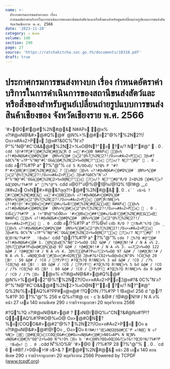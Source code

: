 ```yaml
---
name: >-
  ประกาศกรมการขนส่งทางบก เรื่อง
  กำหนดอัตราค่าบริการในการดำเนินการของสถานีขนส่งสัตว์และหรือสิ่งของสำหรับศูนย์เปลี่ยนถ่ายรูปแบบการขนส่งสินค้าเชียงของ
  จังหวัดเชียงราย พ.ศ. 2566
date: '2023-11-20'
category: ง พิเศษ
volume: 140
section: 290
page: 27
source: 'https://ratchakitcha.soc.go.th/documents/10318.pdf'
draft: true
---
```


# ประกาศกรมการขนส่งทางบก เรื่อง กำหนดอัตราค่าบริการในการดำเนินการของสถานีขนส่งสัตว์และหรือสิ่งของสำหรับศูนย์เปลี่ยนถ่ายรูปแบบการขนส่งสินค้าเชียงของ จังหวัดเชียงราย พ.ศ. 2566

'#>@0#!@#%2N#@& N#APอ ํ@ห% อ?!#@คN@&#>@#Q%@# ํ @N%>%@#อ2"@%?%2N2?!/์Oล>ห#Aอ2>Pอ 2ํ@ห#?&0C%"์N'ล?P"%"N@"#C'O&&@#%2N2>%คO@N?"อ ?ห/? N?"#@"  . 0 . `cdd !@!#?P#!@#%2N#@&R O ออ'#>@0 N#APอ ํ@ห% อ?!#@คN@&#>@#Q%@# ํ @N%>%@# อ2"@%?%2N2?!/์Oล>ห#Aอ2>Pอ 2ํ@ห#?&0C%"์N'ล?P"%"N@"#C'O&&@#%2N2>%คO@N?"อ ?ห/? N?"#@"  . 0 . `cdc ล/?%#?P a^ ?%"@"% `cd 5 R/OOลO/ %?Q% P "#?P'#>@0#!@#%2N#@& ? ลN@/ ํ@ห% อ?!#@คN@&#>@#Q%@# ํ @N%>%@# อ2"@%?%2N2?!/์Oล>ห#Aอ2>Pอ 2ํ@ห#?&0C%"์N'ล?P"%"N@"#C'O&&@#%2N2>%คO@N?"อ ?ห/? N?"#@"R/O 2>Q%2B @#&?ค?&QOQ%/?%#?P a^ ?%"@"% `cdd อ@0?"อํ@%@!@!ค/@!Q% !@!#@ __c /##ค2อ OหN#>#@&?ญญ?!>@#%2N#@&  . 0 . `c`` อ$>& ? #!@#%2N#@& ออ'#>@0ํ@ห% อ?!#@คN@&#>@#Q%@# ํ @N%>%@#อ2"@%?%2N2?!/์Oล>ห#Aอ2>Pอ @PR!NN>% อ?!#@!@!'#>@0ค>##!@#ค/&คB!@#%2N#@&ล@ N#APอ ํ@ห% อ?!#@คN@&#>@#Q%@# ํ @N%>%@#อ2"@%?%2N2?!/์Oล>ห#Aอ2>Pอ  . 0 . `cd` ล/?%#?P _a !>"B%@"% `cd` Oล> '#>@0ค>##!@#ค/&คB!@#%2N#@&ล@ N#APอ ํ@ห% อ?!#@คN@&#>@#Q%@# ํ @N%>%@# อ2"@%?%2N2?!/์Oล>ห#Aอ2>Pอ  . 0 . `cdb ล/?%#?P a^ !?%@ค! `cdb R/O ? !NอR'%?Q Oอ _ ํ@ห% อ?!#@คN@&#>@#Q%@# ํ @N%>%@#อ2"@%?%2N2?!/์Oล>ห#Aอ2>Pอ 2ํ@ห#?& 0C%"์N'ล?P"%"N@"#C'O&&@#%2N2>%คO@N?"อ ?ห/? N?"#@" !?QO!N/?%#?P _ !Bล@ค! `cdd "@/?%#?P a^ ?%"@"% `cde ? %?Q #@"@# อ?!#@คN@&#>@# 1. @%@ล@%"N@"2>%คO@ 102 &@# / !@#@N!!# / N A อ% 2. 2ํ@%?@%#?Pอ@ค@#@%@ล@ 97 &@# / !@#@N!!# / N A อ% 3. คล?2>%คO@ 122 &@# / !@#@N!!# / N A อ% 4. 2ํ@%?@%#?Pคล?2>%คO@ 97 &@# / !@#@N!!# / N A อ% 5. คN@QOอB'#์Oล>#>O2R้@ 2ํ@ห#?&!CO2>%คO@หOอN"O% !CO%@ 20 B! : 50 &@# / !CO / ?P/P! #?Q%?Q R!NN>% 3 ad &@# / !CO / /?% !CO%@ 40 B! : 80 &@# / !CO / ?P/P! #?Q%?Q R!NN>% 5 bd &@# / !CO / /?% !CO%@ 45 B! : 80 &@# / !CO / ?P/P! #?Q%?Q R!NN>% da 0 &@# / !CO / /?% Oอ ` ํ@ห% อ?!#@คN@&#>@#Q%@# ํ @N%>%@#อ2"@%?%2N2?!/์Oล>ห#Aอ2>Pอ2ํ@ห#?& 0C%"์N'ล?P"%"N@"#C'O&&@#%2N2>%คO@N?"อ ?ห/? N?"#@" Q%2N/%อAQ%#?PP#อ@ห@# !?QO!N /?%#?P 1 !Bล@ค! 256 d "@/?%#?P 30 ?%"@"% 256 e Q%อ?!#@ cc - c`b &@# / !@#@N!!# / N A อ% หน้า 27 เลม 140 ตอนพิเศษ 290 ง ราชกิจจานุเบกษา 20 พฤศจิกายน 2566

#?Q%?Q อ?!#@คN@&#>@# ? ลN@/@Q%อ"CN?&#ํ@Nล#?P!?QอAQ%#?P#O@%คO@ Oล>@#ON?%อ(COQO&#>@#2"@%? %2N2?!/์Oล>ห#Aอ2>Pอ Oอ a อ?!#@คN@&#>@#!@!Oอ _ Oล>Oอ ` R!N#/!"@คN@2@$@#C'P ค!N@ N อ?%N> @ @#QOอ(COQO&#>@#Oล>คN@&#>@#>N01อAP% N NN% คN@&#>@#%"O@"2>%คO@ N'็%!O% Oอ b '#>@0%?QQหOQO&?ค?&!?QO!N/?%#?P _ !Bล@ค!  . 0 . `cdd N'็%!O%R' '#>@0  /?%#?P 28 ?%"@"%  . 0 . `cd 6 >#B!!์ />0@ล>!# อ$>& ? #!@#%2N#@& หน้า 28 เลม 140 ตอนพิเศษ 290 ง ราชกิจจานุเบกษา 20 พฤศจิกายน 2566 Powered by TCPDF (www.tcpdf.org)
